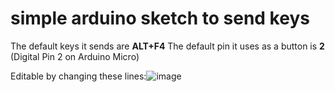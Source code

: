 # simple arduino sketch to send keys
The default keys it sends are **ALT+F4**
The default pin it uses as a button is **2** (Digital Pin 2 on Arduino Micro)

Editable by changing these lines:![image](https://github.com/user-attachments/assets/8dae79e7-5c17-4aef-8da9-d087b3cb1c74)
